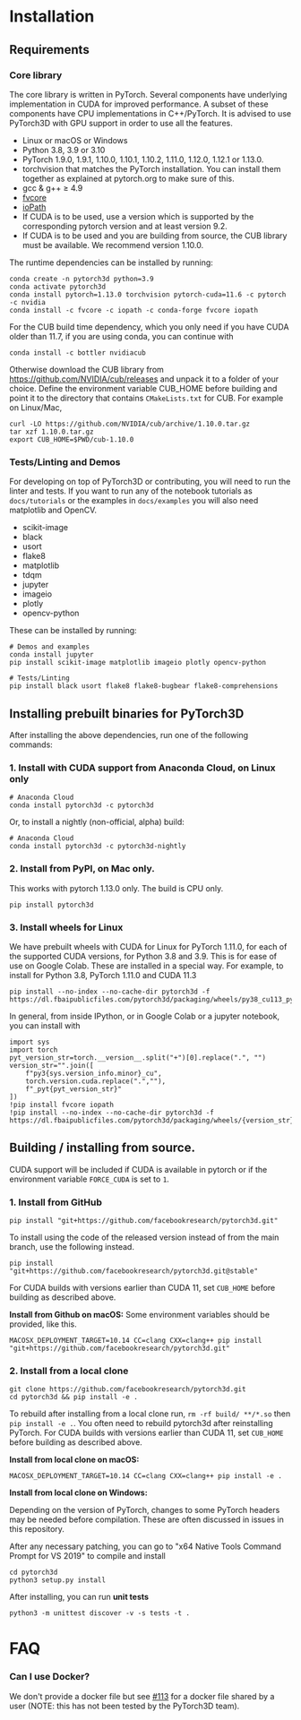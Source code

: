 # Installation


## Requirements

### Core library

The core library is written in PyTorch. Several components have underlying implementation in CUDA for improved performance. A subset of these components have CPU implementations in C++/PyTorch. It is advised to use PyTorch3D with GPU support in order to use all the features.

- Linux or macOS or Windows
- Python 3.8, 3.9 or 3.10
- PyTorch 1.9.0, 1.9.1, 1.10.0, 1.10.1, 1.10.2, 1.11.0, 1.12.0, 1.12.1 or 1.13.0.
- torchvision that matches the PyTorch installation. You can install them together as explained at pytorch.org to make sure of this.
- gcc & g++ ≥ 4.9
- [fvcore](https://github.com/facebookresearch/fvcore)
- [ioPath](https://github.com/facebookresearch/iopath)
- If CUDA is to be used, use a version which is supported by the corresponding pytorch version and at least version 9.2.
- If CUDA is to be used and you are building from source, the CUB library must be available. We recommend version 1.10.0.

The runtime dependencies can be installed by running:
```
conda create -n pytorch3d python=3.9
conda activate pytorch3d
conda install pytorch=1.13.0 torchvision pytorch-cuda=11.6 -c pytorch -c nvidia
conda install -c fvcore -c iopath -c conda-forge fvcore iopath
```

For the CUB build time dependency, which you only need if you have CUDA older than 11.7, if you are using conda, you can continue with
```
conda install -c bottler nvidiacub
```
Otherwise download the CUB library from https://github.com/NVIDIA/cub/releases and unpack it to a folder of your choice.
Define the environment variable CUB_HOME before building and point it to the directory that contains `CMakeLists.txt` for CUB.
For example on Linux/Mac,
```
curl -LO https://github.com/NVIDIA/cub/archive/1.10.0.tar.gz
tar xzf 1.10.0.tar.gz
export CUB_HOME=$PWD/cub-1.10.0
```

### Tests/Linting and Demos

For developing on top of PyTorch3D or contributing, you will need to run the linter and tests. If you want to run any of the notebook tutorials as `docs/tutorials` or the examples in `docs/examples` you will also need matplotlib and OpenCV.
- scikit-image
- black
- usort
- flake8
- matplotlib
- tdqm
- jupyter
- imageio
- plotly
- opencv-python

These can be installed by running:
```
# Demos and examples
conda install jupyter
pip install scikit-image matplotlib imageio plotly opencv-python

# Tests/Linting
pip install black usort flake8 flake8-bugbear flake8-comprehensions
```

## Installing prebuilt binaries for PyTorch3D
After installing the above dependencies, run one of the following commands:

### 1. Install with CUDA support from Anaconda Cloud, on Linux only

```
# Anaconda Cloud
conda install pytorch3d -c pytorch3d
```

Or, to install a nightly (non-official, alpha) build:
```
# Anaconda Cloud
conda install pytorch3d -c pytorch3d-nightly
```
### 2. Install from PyPI, on Mac only.
This works with pytorch 1.13.0 only. The build is CPU only.
```
pip install pytorch3d
```

### 3. Install wheels for Linux
We have prebuilt wheels with CUDA for Linux for PyTorch 1.11.0, for each of the supported CUDA versions,
for Python 3.8 and 3.9. This is for ease of use on Google Colab.
These are installed in a special way.
For example, to install for Python 3.8, PyTorch 1.11.0 and CUDA 11.3
```
pip install --no-index --no-cache-dir pytorch3d -f https://dl.fbaipublicfiles.com/pytorch3d/packaging/wheels/py38_cu113_pyt1110/download.html
```

In general, from inside IPython, or in Google Colab or a jupyter notebook, you can install with
```
import sys
import torch
pyt_version_str=torch.__version__.split("+")[0].replace(".", "")
version_str="".join([
    f"py3{sys.version_info.minor}_cu",
    torch.version.cuda.replace(".",""),
    f"_pyt{pyt_version_str}"
])
!pip install fvcore iopath
!pip install --no-index --no-cache-dir pytorch3d -f https://dl.fbaipublicfiles.com/pytorch3d/packaging/wheels/{version_str}/download.html
```

## Building / installing from source.
CUDA support will be included if CUDA is available in pytorch or if the environment variable
`FORCE_CUDA` is set to `1`.

### 1. Install from GitHub
```
pip install "git+https://github.com/facebookresearch/pytorch3d.git"
```
To install using the code of the released version instead of from the main branch, use the following instead.
```
pip install "git+https://github.com/facebookresearch/pytorch3d.git@stable"
```

For CUDA builds with versions earlier than CUDA 11, set `CUB_HOME` before building as described above.

**Install from Github on macOS:**
Some environment variables should be provided, like this.
```
MACOSX_DEPLOYMENT_TARGET=10.14 CC=clang CXX=clang++ pip install "git+https://github.com/facebookresearch/pytorch3d.git"
```

### 2. Install from a local clone
```
git clone https://github.com/facebookresearch/pytorch3d.git
cd pytorch3d && pip install -e .
```
To rebuild after installing from a local clone run, `rm -rf build/ **/*.so` then `pip install -e .`. You often need to rebuild pytorch3d after reinstalling PyTorch. For CUDA builds with versions earlier than CUDA 11, set `CUB_HOME` before building as described above.

**Install from local clone on macOS:**
```
MACOSX_DEPLOYMENT_TARGET=10.14 CC=clang CXX=clang++ pip install -e .
```

**Install from local clone on Windows:**

Depending on the version of PyTorch, changes to some PyTorch headers may be needed before compilation. These are often discussed in issues in this repository.

After any necessary patching, you can go to "x64 Native Tools Command Prompt for VS 2019" to compile and install
```
cd pytorch3d
python3 setup.py install
```

After installing, you can run **unit tests**
```
python3 -m unittest discover -v -s tests -t .
```

# FAQ

### Can I use Docker?

We don't provide a docker file but see [#113](https://github.com/facebookresearch/pytorch3d/issues/113) for a docker file shared by a user (NOTE: this has not been tested by the PyTorch3D team).
